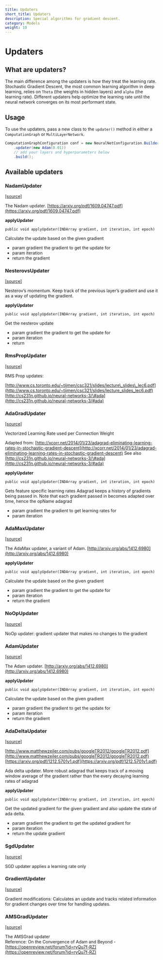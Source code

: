 ```yaml
---
title: Updaters
short_title: Updaters
description: Special algorithms for gradient descent.
category: Models
weight: 10
---
```


# Updaters

## What are updaters?

The main difference among the updaters is how they treat the learning rate. Stochastic Gradient Descent, the most common learning algorithm in deep learning, relies on `Theta` \(the weights in hidden layers\) and `alpha` \(the learning rate\). Different updaters help optimize the learning rate until the neural network converges on its most performant state.

## Usage

To use the updaters, pass a new class to the `updater()` method in either a `ComputationGraph` or `MultiLayerNetwork`.

```java
ComputationGraphConfiguration conf = new NeuralNetConfiguration.Builder()
    .updater(new Adam(0.01))
    // add your layers and hyperparameters below
    .build();
```

## Available updaters

### NadamUpdater

[\[source\]](https://github.com/eclipse/deeplearning4j/tree/master/nd4j/nd4j-backends/nd4j-api-parent/nd4j-api/src/main/java/org/nd4j/linalg/learning//NadamUpdater.java)

The Nadam updater. [https://arxiv.org/pdf/1609.04747.pdf](https://arxiv.org/pdf/1609.04747.pdf)

**applyUpdater**

```text
public void applyUpdater(INDArray gradient, int iteration, int epoch)
```

Calculate the update based on the given gradient

* param gradient the gradient to get the update for
* param iteration
* return the gradient

### NesterovsUpdater

[\[source\]](https://github.com/eclipse/deeplearning4j/tree/master/nd4j/nd4j-backends/nd4j-api-parent/nd4j-api/src/main/java/org/nd4j/linalg/learning//NesterovsUpdater.java)

Nesterov’s momentum. Keep track of the previous layer’s gradient and use it as a way of updating the gradient.

**applyUpdater**

```text
public void applyUpdater(INDArray gradient, int iteration, int epoch)
```

Get the nesterov update

* param gradient the gradient to get the update for
* param iteration
* return

### RmsPropUpdater

[\[source\]](https://github.com/eclipse/deeplearning4j/tree/master/nd4j/nd4j-backends/nd4j-api-parent/nd4j-api/src/main/java/org/nd4j/linalg/learning//RmsPropUpdater.java)

RMS Prop updates:

[http://www.cs.toronto.edu/~tijmen/csc321/slides/lecture\_slides\_lec6.pdf](http://www.cs.toronto.edu/~tijmen/csc321/slides/lecture_slides_lec6.pdf) [http://cs231n.github.io/neural-networks-3/\#ada](http://cs231n.github.io/neural-networks-3/#ada)

### AdaGradUpdater

[\[source\]](https://github.com/eclipse/deeplearning4j/tree/master/nd4j/nd4j-backends/nd4j-api-parent/nd4j-api/src/main/java/org/nd4j/linalg/learning//AdaGradUpdater.java)

Vectorized Learning Rate used per Connection Weight

Adapted from: [http://xcorr.net/2014/01/23/adagrad-eliminating-learning-rates-in-stochastic-gradient-descent](http://xcorr.net/2014/01/23/adagrad-eliminating-learning-rates-in-stochastic-gradient-descent) See also [http://cs231n.github.io/neural-networks-3/\#ada](http://cs231n.github.io/neural-networks-3/#ada)

**applyUpdater**

```text
public void applyUpdater(INDArray gradient, int iteration, int epoch)
```

Gets feature specific learning rates Adagrad keeps a history of gradients being passed in. Note that each gradient passed in becomes adapted over time, hence the opName adagrad

* param gradient the gradient to get learning rates for
* param iteration

### AdaMaxUpdater

[\[source\]](https://github.com/eclipse/deeplearning4j/tree/master/nd4j/nd4j-backends/nd4j-api-parent/nd4j-api/src/main/java/org/nd4j/linalg/learning//AdaMaxUpdater.java)

The AdaMax updater, a variant of Adam. [http://arxiv.org/abs/1412.6980](http://arxiv.org/abs/1412.6980)

**applyUpdater**

```text
public void applyUpdater(INDArray gradient, int iteration, int epoch)
```

Calculate the update based on the given gradient

* param gradient the gradient to get the update for
* param iteration
* return the gradient

### NoOpUpdater

[\[source\]](https://github.com/eclipse/deeplearning4j/tree/master/nd4j/nd4j-backends/nd4j-api-parent/nd4j-api/src/main/java/org/nd4j/linalg/learning//NoOpUpdater.java)

NoOp updater: gradient updater that makes no changes to the gradient

### AdamUpdater

[\[source\]](https://github.com/eclipse/deeplearning4j/tree/master/nd4j/nd4j-backends/nd4j-api-parent/nd4j-api/src/main/java/org/nd4j/linalg/learning//AdamUpdater.java)

The Adam updater. [http://arxiv.org/abs/1412.6980](http://arxiv.org/abs/1412.6980)

**applyUpdater**

```text
public void applyUpdater(INDArray gradient, int iteration, int epoch)
```

Calculate the update based on the given gradient

* param gradient the gradient to get the update for
* param iteration
* return the gradient

### AdaDeltaUpdater

[\[source\]](https://github.com/eclipse/deeplearning4j/tree/master/nd4j/nd4j-backends/nd4j-api-parent/nd4j-api/src/main/java/org/nd4j/linalg/learning//AdaDeltaUpdater.java)

[http://www.matthewzeiler.com/pubs/googleTR2012/googleTR2012.pdf](http://www.matthewzeiler.com/pubs/googleTR2012/googleTR2012.pdf) [https://arxiv.org/pdf/1212.5701v1.pdf](https://arxiv.org/pdf/1212.5701v1.pdf)

Ada delta updater. More robust adagrad that keeps track of a moving window average of the gradient rather than the every decaying learning rates of adagrad

**applyUpdater**

```text
public void applyUpdater(INDArray gradient, int iteration, int epoch)
```

Get the updated gradient for the given gradient and also update the state of ada delta.

* param gradient the gradient to get the updated gradient for
* param iteration
* return the update gradient

### SgdUpdater

[\[source\]](https://github.com/eclipse/deeplearning4j/tree/master/nd4j/nd4j-backends/nd4j-api-parent/nd4j-api/src/main/java/org/nd4j/linalg/learning//SgdUpdater.java)

SGD updater applies a learning rate only

### GradientUpdater

[\[source\]](https://github.com/eclipse/deeplearning4j/tree/master/nd4j/nd4j-backends/nd4j-api-parent/nd4j-api/src/main/java/org/nd4j/linalg/learning//GradientUpdater.java)

Gradient modifications: Calculates an update and tracks related information for gradient changes over time for handling updates.

### AMSGradUpdater

[\[source\]](https://github.com/eclipse/deeplearning4j/tree/master/nd4j/nd4j-backends/nd4j-api-parent/nd4j-api/src/main/java/org/nd4j/linalg/learning//AMSGradUpdater.java)

The AMSGrad updater  
Reference: On the Convergence of Adam and Beyond - [https://openreview.net/forum?id=ryQu7f-RZ](https://openreview.net/forum?id=ryQu7f-RZ)


